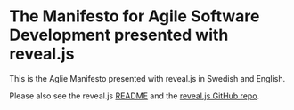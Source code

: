 # The Manifesto for Agile Software Development presented with reveal.js

This is the Aglie Manifesto presented with reveal.js in Swedish and English.

Please also see the reveal.js [README](README.revealjs.md) and the [reveal.js GitHub repo](https://github.com/hakimel/reveal.js/).
